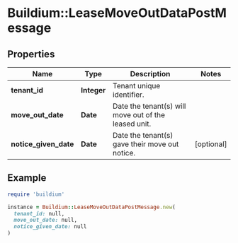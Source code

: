 # Buildium::LeaseMoveOutDataPostMessage

## Properties

| Name | Type | Description | Notes |
| ---- | ---- | ----------- | ----- |
| **tenant_id** | **Integer** | Tenant unique identifier. |  |
| **move_out_date** | **Date** | Date the tenant(s) will move out of the leased unit. |  |
| **notice_given_date** | **Date** | Date the tenant(s) gave their move out notice. | [optional] |

## Example

```ruby
require 'buildium'

instance = Buildium::LeaseMoveOutDataPostMessage.new(
  tenant_id: null,
  move_out_date: null,
  notice_given_date: null
)
```

